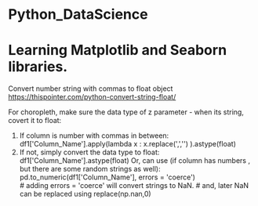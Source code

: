 # Python_DataScience
# Learning Matplotlib and Seaborn libraries.


Convert number string with commas to float object
        https://thispointer.com/python-convert-string-float/
        
For choropleth, make sure the data type of z parameter - when its string, covert it to float:

1. If column is number with commas in between:
        df1['Column_Name'].apply(lambda x : x.replace(',','') ).astype(float)
2. If not, simply convert the data type to float:
        df1['Column_Name'].astype(float)
Or, can use (if column has numbers , but there are some random strings as well):
        pd.to_numeric(df1['Column_Name'], errors = 'coerce')     
        # adding errors = 'coerce' will convert strings to NaN.
        # and, later NaN can be replaced using replace(np.nan,0)
        
    

